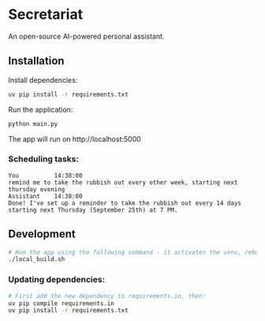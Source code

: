 # Secretariat

An open-source AI-powered personal assistant.

## Installation

Install dependencies:

```bash
uv pip install -r requirements.txt
```

Run the application:

```bash
python main.py
```
The app will run on http://localhost:5000

### Scheduling tasks:

```
You          14:38:00
remind me to take the rubbish out every other week, starting next thursday evening
Assistant    14:38:00
Done! I've set up a reminder to take the rubbish out every 14 days starting next Thursday (September 25th) at 7 PM.
```

## Development

```bash
# Run the app using the following command - it activates the venv, rebuilds CSS the starts the app:
./local_build.sh
```

### Updating dependencies:

```bash
# First add the new dependency to requirements.in, then:
uv pip compile requirements.in
uv pip install -r requirements.txt
```
